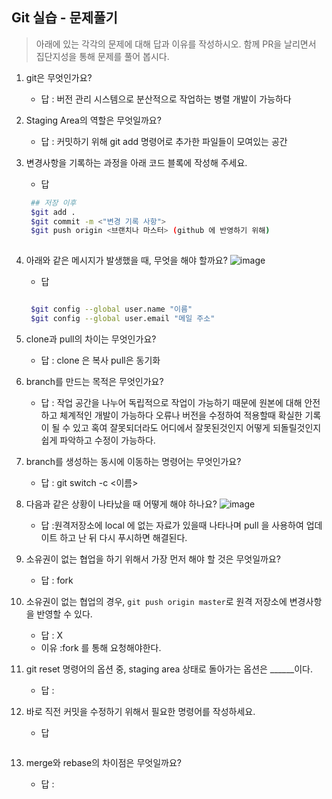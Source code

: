 ## Git 실습 - 문제풀기
> 아래에 있는 각각의 문제에 대해 답과 이유를 작성하시오.
> 함께 PR을 날리면서 집단지성을 통해 문제를 풀어 봅시다.

1. git은 무엇인가요?   
   - 답 : 버전 관리 시스템으로 분산적으로 작업하는 병렬 개발이 가능하다
  
2. Staging Area의 역할은 무엇일까요?
   - 답 :  커밋하기 위해 git add 명령어로 추가한 파일들이 모여있는 공간

3. 변경사항을 기록하는 과정을 아래 코드 블록에 작성해 주세요.
   - 답
   ```bash
    ## 저장 이후
    $git add .
    $git commit -m <"변경 기록 사항">
    $git push origin <브랜치나 마스터> (github 에 반영하기 위해)
  
   ```

4. 아래와 같은 메시지가 발생했을 때, 무엇을 해야 할까요?
![image](https://user-images.githubusercontent.com/98133984/181182281-4d01a374-62fe-4957-9a07-1efc005e35d3.png)
   - 답
   ```bash

    $git config --global user.name "이름"
    $git config --global user.email "메일 주소"

   ```
5. clone과 pull의 차이는 무엇인가요?
   - 답 : clone 은 복사 pull은 동기화 
   
6. branch를 만드는 목적은 무엇인가요?
    - 답 : 작업 공간을 나누어 독립적으로 작업이 가능하기 때문에 원본에 대해 안전하고 체계적인 개발이 가능하다 오류나 버전을 수정하여 적용할때 확실한 기록이 될 수 있고 혹여 잘못되더라도 어디에서 잘못된것인지 어떻게 되돌릴것인지 쉽게 파악하고 수정이 가능하다.

7. branch를 생성하는 동시에 이동하는 명령어는 무엇인가요?
    - 답 : git switch -c <이름>

8. 다음과 같은 상황이 나타났을 때 어떻게 해야 하나요?
   ![image](https://user-images.githubusercontent.com/98133984/181183354-df42d325-b839-48e1-a4c6-667c20b33d5c.png)
    - 답 :원격저장소에 local 에 없는 자료가 있을때 나타나며 pull 을 사용하여 업데이트 하고 난 뒤 다시 푸시하면 해결된다.

9.  소유권이 없는 협업을 하기 위해서 가장 먼저 해야 할 것은 무엇일까요?
    - 답 : fork  
10. 소유권이 없는 협업의 경우, `git push origin master`로 원격 저장소에 변경사항을 반영할 수 있다.
    - 답 : X
    - 이유 :fork 를 통해 요청해야한다.
 
11. git reset 명령어의 옵션 중, staging area 상태로 돌아가는 옵션은 ______이다.
    - 답 : 

12. 바로 직전 커밋을 수정하기 위해서 필요한 명령어를 작성하세요.
    - 답
    ```
    ```

13. merge와 rebase의 차이점은 무엇일까요? 
     - 답 : 

